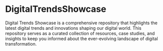 # DigitalTrendsShowcase
Digital Trends Showcase is a comprehensive repository that highlights the latest digital trends and innovations shaping our digital world. This repository serves as a curated collection of resources, case studies, and insights to keep you informed about the ever-evolving landscape of digital transformation. 
